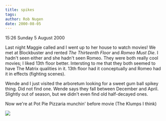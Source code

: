 ```yaml
---
title: spikes
tags: 
author: Rob Nugen
date: 2000-08-05
---
```


<p class=date>15:26 Sunday 5 August 2000</p>

<p>Last night Maggie called and I went up to her house to watch movies!  We met at Blockbuster and rented <em>The Thirteenth Floor</em> and <em>Romeo Must Die</em>.  I hadn't seen either and she hadn't seen Romeo.  They were both really cool movies; I liked 13th floor better.  Intersting to me that they both seemed to have The Matrix qualities in it.  13th floor had it conceptually and Romeo had it in effects (fighting scenes).  

<p>Wende and I just visited the arboretum looking for a sweet gum ball spikey thing.  Did not find one.  Wende says they fall between December and April.  Slightly out of season, but we didn't even find old half-decayed ones.

<p>Now we're at Pot Pie Pizzaria munchin' before movie (The Klumps I think)

<p><img src="/images/rob/wL-ROB.gif">

